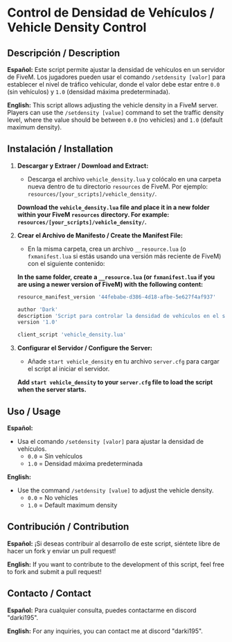 
# Control de Densidad de Vehículos / Vehicle Density Control

## Descripción / Description

**Español:**
Este script permite ajustar la densidad de vehículos en un servidor de FiveM. Los jugadores pueden usar el comando `/setdensity [valor]` para establecer el nivel de tráfico vehicular, donde el valor debe estar entre `0.0` (sin vehículos) y `1.0` (densidad máxima predeterminada).

**English:**
This script allows adjusting the vehicle density in a FiveM server. Players can use the `/setdensity [value]` command to set the traffic density level, where the value should be between `0.0` (no vehicles) and `1.0` (default maximum density).

## Instalación / Installation

1. **Descargar y Extraer / Download and Extract:**
   - Descarga el archivo `vehicle_density.lua` y colócalo en una carpeta nueva dentro de tu directorio `resources` de FiveM. Por ejemplo: `resources/[your_scripts]/vehicle_density/`.

   **Download the `vehicle_density.lua` file and place it in a new folder within your FiveM `resources` directory. For example: `resources/[your_scripts]/vehicle_density/`.**

2. **Crear el Archivo de Manifesto / Create the Manifest File:**
   - En la misma carpeta, crea un archivo `__resource.lua` (o `fxmanifest.lua` si estás usando una versión más reciente de FiveM) con el siguiente contenido:

   **In the same folder, create a `__resource.lua` (or `fxmanifest.lua` if you are using a newer version of FiveM) with the following content:**

   ```lua
   resource_manifest_version '44febabe-d386-4d18-afbe-5e627f4af937'

   author 'Dark'
   description 'Script para controlar la densidad de vehículos en el servidor. / Script to control vehicle density in the server.'
   version '1.0'

   client_script 'vehicle_density.lua'
   ```

3. **Configurar el Servidor / Configure the Server:**
   - Añade `start vehicle_density` en tu archivo `server.cfg` para cargar el script al iniciar el servidor.

   **Add `start vehicle_density` to your `server.cfg` file to load the script when the server starts.**

## Uso / Usage

**Español:**
- Usa el comando `/setdensity [valor]` para ajustar la densidad de vehículos. 
  - `0.0` = Sin vehículos
  - `1.0` = Densidad máxima predeterminada

**English:**
- Use the command `/setdensity [value]` to adjust the vehicle density.
  - `0.0` = No vehicles
  - `1.0` = Default maximum density

## Contribución / Contribution

**Español:**
¡Si deseas contribuir al desarrollo de este script, siéntete libre de hacer un fork y enviar un pull request!

**English:**
If you want to contribute to the development of this script, feel free to fork and submit a pull request!

## Contacto / Contact

**Español:**
Para cualquier consulta, puedes contactarme en discord "darki195".

**English:**
For any inquiries, you can contact me at discord "darki195".
